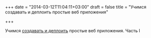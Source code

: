 +++
date = "2014-03-12T11:04:11+03:00"
draft = false
title = "Учимся создавать и деплоить простые веб приложения"

+++

<p>Учимся <a href="http://blog.joshsoftware.com/2014/03/12/learn-to-build-and-deploy-simple-go-web-apps-part-one/">создавать и деплоить</a> простые веб приложения. Часть I</p>

